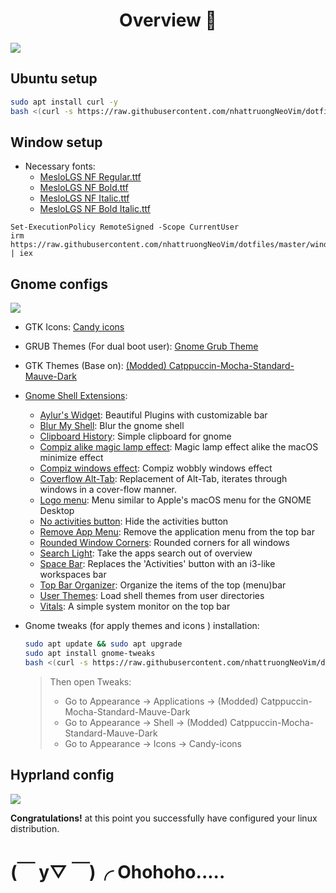 <div align="center">
    <h1>Overview 💫</h1>
</div>

![](https://i.imgur.com/rs21nXk.png)

## Ubuntu setup 

```bash
sudo apt install curl -y
bash <(curl -s https://raw.githubusercontent.com/nhattruongNeoVim/dotfiles/master/ubuntu.sh)
```

## Window setup

- Necessary fonts: 
    - [MesloLGS NF Regular.ttf](https://github.com/romkatv/powerlevel10k-media/raw/master/MesloLGS%20NF%20Regular.ttf)
    - [MesloLGS NF Bold.ttf](https://github.com/romkatv/powerlevel10k-media/raw/master/MesloLGS%20NF%20Bold.ttf)
    - [MesloLGS NF Italic.ttf](https://github.com/romkatv/powerlevel10k-media/raw/master/MesloLGS%20NF%20Italic.ttf)
    - [MesloLGS NF Bold Italic.ttf](https://github.com/romkatv/powerlevel10k-media/raw/master/MesloLGS%20NF%20Bold%20Italic.ttf)
```
Set-ExecutionPolicy RemoteSigned -Scope CurrentUser
irm https://raw.githubusercontent.com/nhattruongNeoVim/dotfiles/master/window.ps1 | iex
```

## Gnome configs

![](https://i.imgur.com/nVPqYEN.png)

- GTK Icons: [Candy icons ](https://github.com/EliverLara/candy-icons)

- GRUB Themes (For dual boot user): [Gnome Grub Theme](https://www.gnome-look.org/p/2076542)

- GTK Themes (Base on): [(Modded) Catppuccin-Mocha-Standard-Mauve-Dark](https://github.com/ART3MISTICAL/dotfiles)

- [Gnome Shell Extensions](https://extensions.gnome.org/):

  - [Aylur's Widget](https://extensions.gnome.org/extension/5338/aylurs-widgets/): Beautiful Plugins with customizable bar
  - [Blur My Shell](https://extensions.gnome.org/extension/3193/blur-my-shell/): Blur the gnome shell
  - [Clipboard History](https://extensions.gnome.org//extension/4839/clipboard-history/): Simple clipboard for gnome
  - [Compiz alike magic lamp effect](https://extensions.gnome.org/extension/3740/compiz-alike-magic-lamp-effect/): Magic lamp effect alike the macOS minimize effect
  - [Compiz windows effect](https://extensions.gnome.org//extension/3210/compiz-windows-effect/): Compiz wobbly windows effect
  - [Coverflow Alt-Tab](https://extensions.gnome.org//extension/3210/compiz-windows-effect/): Replacement of Alt-Tab, iterates through windows in a cover-flow manner.
  - [Logo menu](https://extensions.gnome.org//extension/4451/logo-menu/): Menu similar to Apple's macOS menu for the GNOME Desktop
  - [No activities button](https://extensions.gnome.org//extension/3184/no-activities-button/): Hide the activities button
  - [Remove App Menu](https://extensions.gnome.org//extension/3906/remove-app-menu/): Remove the application menu from the top bar
  - [Rounded Window Corners](https://extensions.gnome.org/extension/5237/rounded-window-corners/): Rounded corners for all windows
  - [Search Light](https://extensions.gnome.org//extension/5489/search-light/): Take the apps search out of overview
  - [Space Bar](https://extensions.gnome.org//extension/5090/space-bar/): Replaces the 'Activities' button with an i3-like workspaces bar
  - [Top Bar Organizer](https://extensions.gnome.org//extension/4356/top-bar-organizer/): Organize the items of the top (menu)bar
  - [User Themes](https://extensions.gnome.org/extension/19/user-themes/): Load shell themes from user directories
  - [Vitals](https://extensions.gnome.org/extension/1460/vitals/): A simple system monitor on the top bar

- Gnome tweaks (for apply themes and icons ) installation:

  ```zsh
  sudo apt update && sudo apt upgrade
  sudo apt install gnome-tweaks
  bash <(curl -s https://raw.githubusercontent.com/nhattruongNeoVim/dotfiles/master/gnome_setup.sh)
  ```

    > Then open Tweaks:
    > - Go to Appearance -> Applications -> (Modded) Catppuccin-Mocha-Standard-Mauve-Dark
    > - Go to Appearance -> Shell -> (Modded) Catppuccin-Mocha-Standard-Mauve-Dark
    > - Go to Appearance -> Icons -> Candy-icons

## Hyprland config

![](https://i.imgur.com/3wixTfu.png)

**Congratulations!** at this point you successfully have configured your linux distribution.
# (￣ y▽ ￣)╭ Ohohoho.....
